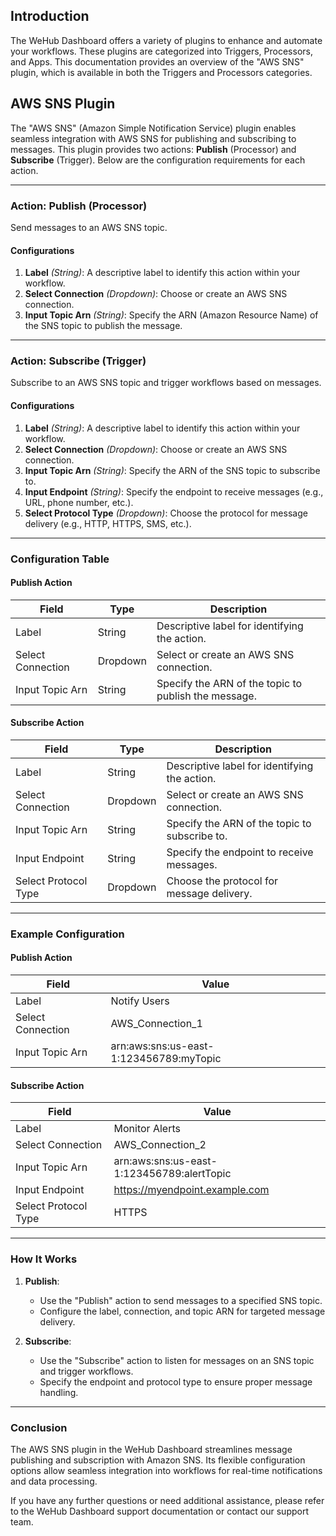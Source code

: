 
## Introduction
The WeHub Dashboard offers a variety of plugins to enhance and automate your workflows. These plugins are categorized into Triggers, Processors, and Apps. This documentation provides an overview of the "AWS SNS" plugin, which is available in both the Triggers and Processors categories.

## AWS SNS Plugin
The "AWS SNS" (Amazon Simple Notification Service) plugin enables seamless integration with AWS SNS for publishing and subscribing to messages. This plugin provides two actions: **Publish** (Processor) and **Subscribe** (Trigger). Below are the configuration requirements for each action.

---

### **Action: Publish (Processor)**
Send messages to an AWS SNS topic.

#### **Configurations**
1. **Label** *(String)*: A descriptive label to identify this action within your workflow.
2. **Select Connection** *(Dropdown)*: Choose or create an AWS SNS connection.
3. **Input Topic Arn** *(String)*: Specify the ARN (Amazon Resource Name) of the SNS topic to publish the message.

---

### **Action: Subscribe (Trigger)**
Subscribe to an AWS SNS topic and trigger workflows based on messages.

#### **Configurations**
1. **Label** *(String)*: A descriptive label to identify this action within your workflow.
2. **Select Connection** *(Dropdown)*: Choose or create an AWS SNS connection.
3. **Input Topic Arn** *(String)*: Specify the ARN of the SNS topic to subscribe to.
4. **Input Endpoint** *(String)*: Specify the endpoint to receive messages (e.g., URL, phone number, etc.).
5. **Select Protocol Type** *(Dropdown)*: Choose the protocol for message delivery (e.g., HTTP, HTTPS, SMS, etc.).

---

### **Configuration Table**

#### Publish Action
| Field            | Type      | Description                                        |
|------------------|-----------|----------------------------------------------------|
| Label            | String    | Descriptive label for identifying the action.      |
| Select Connection| Dropdown  | Select or create an AWS SNS connection.            |
| Input Topic Arn  | String    | Specify the ARN of the topic to publish the message.|

#### Subscribe Action
| Field             | Type      | Description                                       |
|-------------------|-----------|---------------------------------------------------|
| Label             | String    | Descriptive label for identifying the action.     |
| Select Connection | Dropdown  | Select or create an AWS SNS connection.           |
| Input Topic Arn   | String    | Specify the ARN of the topic to subscribe to.     |
| Input Endpoint    | String    | Specify the endpoint to receive messages.         |
| Select Protocol Type| Dropdown| Choose the protocol for message delivery.         |

---

### **Example Configuration**

#### Publish Action
| Field            | Value                           |
|------------------|---------------------------------|
| Label            | Notify Users                   |
| Select Connection| AWS_Connection_1               |
| Input Topic Arn  | arn:aws:sns:us-east-1:123456789:myTopic |

#### Subscribe Action
| Field             | Value                           |
|-------------------|---------------------------------|
| Label             | Monitor Alerts                 |
| Select Connection | AWS_Connection_2               |
| Input Topic Arn   | arn:aws:sns:us-east-1:123456789:alertTopic |
| Input Endpoint    | https://myendpoint.example.com |
| Select Protocol Type| HTTPS                         |

---

### **How It Works**
1. **Publish**:
   - Use the "Publish" action to send messages to a specified SNS topic.
   - Configure the label, connection, and topic ARN for targeted message delivery.

2. **Subscribe**:
   - Use the "Subscribe" action to listen for messages on an SNS topic and trigger workflows.
   - Specify the endpoint and protocol type to ensure proper message handling.

---

### **Conclusion**
The AWS SNS plugin in the WeHub Dashboard streamlines message publishing and subscription with Amazon SNS. Its flexible configuration options allow seamless integration into workflows for real-time notifications and data processing.

If you have any further questions or need additional assistance, please refer to the WeHub Dashboard support documentation or contact our support team.
